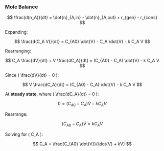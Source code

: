 ### **Mole Balance**

$$
\frac{d(n_A)}{dt} = \dot{n}_{A,in} - \dot{n}_{A,out} + r_{gen} - r_{cons}
$$

Expanding:

$$
\frac{d(C_A V)}{dt} = C_{A0} \dot{V} - C_A \dot{V} - k C_A V
$$

Rearranging:

$$
C_A \frac{dV}{dt} + V \frac{dC_A}{dt} = (C_{A0} - C_A) \dot{V} - k C_A V
$$

Since ( \\frac\{dV}\{dt} = 0 ):

$$
V \frac{dC_A}{dt} = (C_{A0} - C_A) \dot{V} - k C_A V
$$

At **steady state**, where ( \\frac\{dC_A}\{dt} = 0 ):

$$
0 = (C_{A0} - C_A) \dot{V} - k C_A V
$$

Rearrange:

$$
(C_{A0} - C_A) \dot{V} = k C_A V
$$

Solving for ( C_A ):

$$
C_A = \frac{C_{A0} \dot{V}}{\dot{V} + kV}
$$
